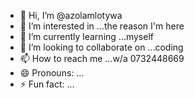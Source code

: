 - 👋 Hi, I’m @azolamlotywa
- 👀 I’m interested in ...the reason I'm here 
- 🌱 I’m currently learning ...myself
- 💞️ I’m looking to collaborate on ...coding
- 📫 How to reach me ...w/a 0732448669
- 😄 Pronouns: ...
- ⚡ Fun fact: ...

<!---
azolamlotywa/azolamlotywa is a ✨ special ✨ repository because its `README.md` (this file) appears on your GitHub profile.
You can click the Preview link to take a look at your changes.
--->
